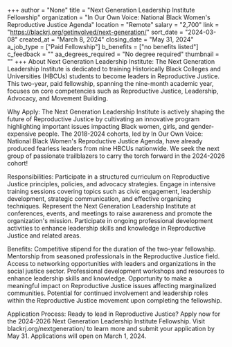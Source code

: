 +++
author = "None"
title = "Next Generation Leadership Institute Fellowship"
organization = "In Our Own Voice: National Black Women's Reproductive Justice Agenda"
location = "Remote"
salary = "2,700"
link = "https://blackrj.org/getinvolved/next-generation/"
sort_date = "2024-03-08"
created_at = "March 8, 2024"
closing_date = "May 31, 2024"
a_job_type = ["Paid Fellowship"]
b_benefits = ["no benefits listed"]
c_feedback = ""
aa_degrees_required = "No degree required"
thumbnail = ""
+++
About Next Generation Leadership Institute:
The Next Generation Leadership Institute is dedicated to training Historically Black Colleges and Universities (HBCUs) students to become leaders in Reproductive Justice. This two-year, paid fellowship, spanning the nine-month academic year, focuses on core competencies such as Reproductive Justice, Leadership, Advocacy, and Movement Building.
 
Why Apply:
The Next Generation Leadership Institute is actively shaping the future of Reproductive Justice by cultivating an innovative program highlighting important issues impacting Black women, girls, and gender-expensive people. The 2018-2024 cohorts, led by In Our Own Voice: National Black Women's Reproductive Justice Agenda, have already produced fearless leaders from nine HBCUs nationwide. We seek the next group of passionate trailblazers to carry the torch forward in the 2024-2026 cohort!

Responsibilities: 
Participate in a structured curriculum on Reproductive Justice principles, policies, and advocacy strategies. 
Engage in intensive training sessions covering topics such as civic engagement, leadership development, strategic communication, and effective organizing techniques. 
Represent the Next Generation Leadership Institute at conferences, events, and meetings to raise awareness and promote the organization's mission. 
Participate in ongoing professional development activities to enhance leadership skills and knowledge in Reproductive Justice and related areas. 
 
Benefits: 
Competitive stipend for the duration of the two-year fellowship. 
Mentorship from seasoned professionals in the Reproductive Justice field. 
Access to networking opportunities with leaders and organizations in the social justice sector. 
Professional development workshops and resources to enhance leadership skills and knowledge. 
Opportunity to make a meaningful impact on Reproductive Justice issues affecting marginalized communities. 
Potential for continued involvement and leadership roles within the Reproductive Justice movement upon completing the fellowship. 
 
Application Process:
Ready to lead in Reproductive Justice? Apply now for the 2024-2026 Next Generation Leadership Institute Fellowship. Visit blackrj.org/nextgeneration/ to learn more and submit your application by May 31. Applications will open on March 1, 2024. 